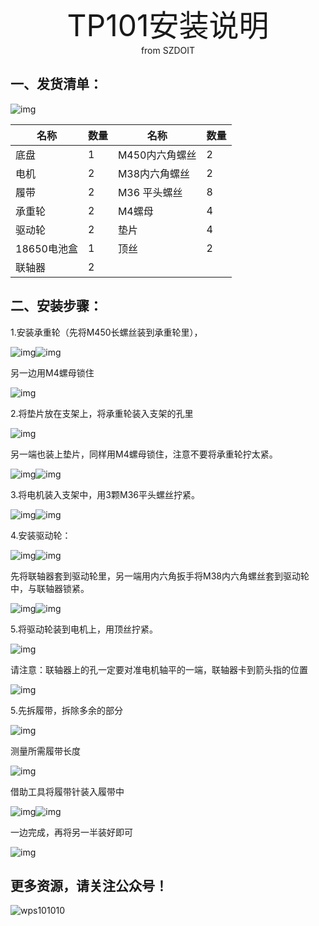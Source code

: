  <center> <font size=10>TP101安装说明 </font></center>

<center> from SZDOIT </center> 

## 一、发货清单：

![img](wps1.jpg)

| 名称        | 数量 | 名称           | 数量 |
| ----------- | ---- | -------------- | ---- |
| 底盘        | 1    | M450内六角螺丝 | 2    |
| 电机        | 2    | M38内六角螺丝  | 2    |
| 履带        | 2    | M36 平头螺丝   | 8    |
| 承重轮      | 2    | M4螺母         | 4    |
| 驱动轮      | 2    | 垫片           | 4    |
| 18650电池盒 | 1    | 顶丝           | 2    |
| 联轴器      | 2    |                |      |

## 二、安装步骤：

1.安装承重轮（先将M450长螺丝装到承重轮里），

![img](wps2.jpg)![img](wps3.jpg)  

另一边用M4螺母锁住

![img](wps4.jpg) 

2.将垫片放在支架上，将承重轮装入支架的孔里

![img](wps5.jpg) 

另一端也装上垫片，同样用M4螺母锁住，注意不要将承重轮拧太紧。

![img](wps6.jpg)![img](wps7.jpg) 

3.将电机装入支架中，用3颗M36平头螺丝拧紧。

![img](wps8.jpg)![img](wps9.jpg) 

4.安装驱动轮：

![img](wps10.png)![img](wps11.png) 

先将联轴器套到驱动轮里，另一端用内六角扳手将M38内六角螺丝套到驱动轮中，与联轴器锁紧。

![img](wps12.jpg)![img](wps13.jpg) 

5.将驱动轮装到电机上，用顶丝拧紧。

![img](wps14.jpg) 

请注意：联轴器上的孔一定要对准电机轴平的一端，联轴器卡到箭头指的位置

![img](wps15.png)

5.先拆履带，拆除多余的部分

![img](wps16.jpg) 

测量所需履带长度

![img](wps17.jpg) 

借助工具将履带针装入履带中

![img](wps18.jpg)![img](wps19.jpg) 

一边完成，再将另一半装好即可

![img](wps20.png) 

## 更多资源，请关注公众号！

![wps101010](wps101010.png)